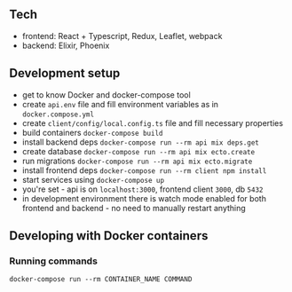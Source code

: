 ## Tech
- frontend: React + Typescript, Redux, Leaflet, webpack
- backend: Elixir, Phoenix

## Development setup
- get to know Docker and docker-compose tool
- create `api.env` file and fill environment variables as in `docker.compose.yml`
- create `client/config/local.config.ts` file and fill necessary properties
- build containers `docker-compose build`
- install backend deps `docker-compose run --rm api mix deps.get`
- create database `docker-compose run --rm api mix ecto.create`
- run migrations `docker-compose run --rm api mix ecto.migrate`
- install frontend deps `docker-compose run --rm client npm install`
- start services using `docker-compose up`
- you're set - api is on `localhost:3000`, frontend client `3000`, db `5432`
- in development environment there is watch mode enabled for both frontend and backend - no need to manually restart anything

## Developing with Docker containers
### Running commands
`docker-compose run --rm CONTAINER_NAME COMMAND`
